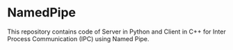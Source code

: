 # NamedPipe
This repository contains code of Server in Python and Client in C++ for Inter Process Communication (IPC) using Named Pipe.
